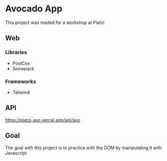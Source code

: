 # Avocado App

This project was maded for a workshop at Platzi

## Web

### Libraries
* PostCss
* Snowpack

### Frameworks
* Tailwind


## API
https://platzi-avo.vercel.app/api/avo

## Goal
The goal with this project is to practice with the DOM by manipulating it with Javascript